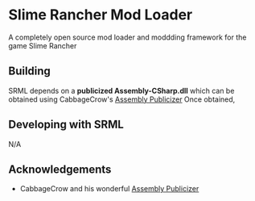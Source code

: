 # Slime Rancher Mod Loader #
A completely open source mod loader and moddding framework for the game Slime Rancher

## Building ##
SRML depends on a __publicized Assembly-CSharp.dll__ which can be obtained using CabbageCrow's [Assembly Publicizer](https://github.com/CabbageCrow/AssemblyPublicizer)
Once obtained, 

## Developing with SRML ##
N/A

## Acknowledgements ##
* CabbageCrow and his wonderful [Assembly Publicizer](https://github.com/CabbageCrow/AssemblyPublicizer)
